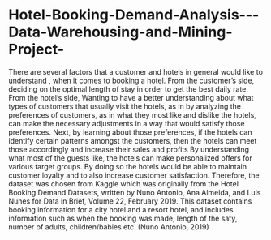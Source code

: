 # Hotel-Booking-Demand-Analysis---Data-Warehousing-and-Mining-Project-
There are several factors that a customer and hotels in general would like to understand , when it comes to  booking a hotel.  From the customer’s side, deciding on the optimal length of stay in order to get the best daily rate. 
From the hotel’s side, Wanting to have a better understanding about what types of customers that usually visit the hotels, as in by analyzing the preferences of customers, as in what they most like and dislike the hotels, can make the necessary adjustments in a way that would satisfy those preferences.
Next, by learning about those preferences, if the hotels can identify certain patterns amongst the customers, then the hotels can meet those accordingly and increase their sales and profits
By understanding what most of the guests like, the hotels can make personalized offers for various target groups. By doing so the hotels would be able to maintain customer loyalty and to also increase customer satisfaction.
Therefore, the dataset was chosen from Kaggle which was originally from the Hotel Booking Demand Datasets, written by Nuno Antonio, Ana Almeida, and Luis Nunes for Data in Brief, Volume 22, February 2019. This dataset contains booking information for a city hotel and a resort hotel,  and includes information such as when the booking was made, length of the saty, number of adults, children/babies etc. (Nuno Antonio, 2019)
